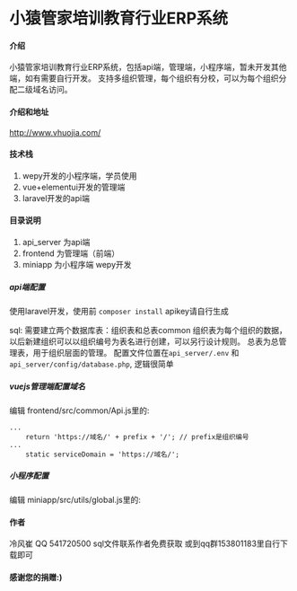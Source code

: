 # 小猿管家培训教育行业ERP系统

#### 介绍
小猿管家培训教育行业ERP系统，包括api端，管理端，小程序端，暂未开发其他端，如有需要自行开发。
支持多组织管理，每个组织有分校，可以为每个组织分配二级域名访问。

#### 介绍和地址
http://www.vhuojia.com/

#### 技术栈
1.  wepy开发的小程序端，学员使用
2.  vue+elementui开发的管理端
3.  laravel开发的api端

#### 目录说明

1.  api_server 为api端
2.  frontend 为管理端（前端）
3.  miniapp 为小程序端 wepy开发

##### api端配置

使用laravel开发，使用前 `composer install`
apikey请自行生成

sql:
需要建立两个数据库表：组织表和总表common
组织表为每个组织的数据，以后新建组织可以以组织编号为表名进行创建，可以另行设计规则。
总表为总管理表，用于组织层面的管理。
配置文件位置在`api_server/.env` 和 `api_server/config/database.php`, 逻辑很简单

##### vuejs管理端配置域名

编辑 frontend/src/common/Api.js里的:
```
...
    return 'https://域名/' + prefix + '/'; // prefix是组织编号  
...
    static serviceDomain = 'https://域名/';
```
##### 小程序配置

编辑 miniapp/src/utils/global.js里的:


#### 作者
冷风崔 QQ 541720500 
sql文件联系作者免费获取
或到qq群153801183里自行下载即可

#### 感谢您的捐赠:) 
